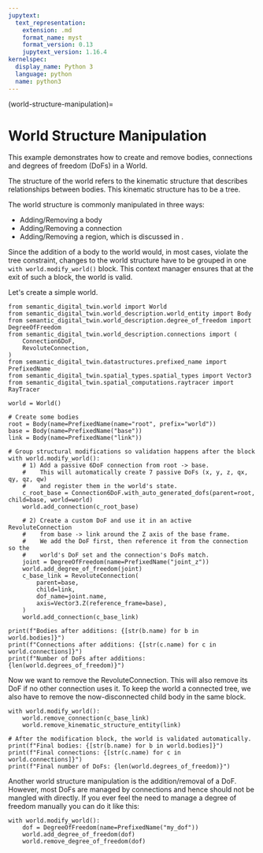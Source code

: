 ```yaml
---
jupytext:
  text_representation:
    extension: .md
    format_name: myst
    format_version: 0.13
    jupytext_version: 1.16.4
kernelspec:
  display_name: Python 3
  language: python
  name: python3
---
```


(world-structure-manipulation)=
# World Structure Manipulation

This example demonstrates how to create and remove bodies, connections and degrees
of freedom (DoFs) in a World.

The structure of the world refers to the kinematic structure that describes relationships between bodies.
This kinematic structure has to be a tree.

The world structure is commonly manipulated in three ways:
- Adding/Removing a body
- Adding/Removing a connection
- Adding/Removing a region, which is discussed in [](regions).

Since the addition of a body to the world would, in most cases, violate the tree constraint, changes to the world structure have to be grouped in one
`with world.modify_world()` block. This context manager ensures that at the exit of such a block, the world is valid.

Let's create a simple world.

```{code-cell} ipython3
from semantic_digital_twin.world import World
from semantic_digital_twin.world_description.world_entity import Body
from semantic_digital_twin.world_description.degree_of_freedom import DegreeOfFreedom
from semantic_digital_twin.world_description.connections import (
    Connection6DoF,
    RevoluteConnection,
)
from semantic_digital_twin.datastructures.prefixed_name import PrefixedName
from semantic_digital_twin.spatial_types.spatial_types import Vector3
from semantic_digital_twin.spatial_computations.raytracer import RayTracer

world = World()

# Create some bodies
root = Body(name=PrefixedName(name="root", prefix="world"))
base = Body(name=PrefixedName("base"))
link = Body(name=PrefixedName("link"))

# Group structural modifications so validation happens after the block
with world.modify_world():
    # 1) Add a passive 6DoF connection from root -> base.
    #    This will automatically create 7 passive DoFs (x, y, z, qx, qy, qz, qw)
    #    and register them in the world's state.
    c_root_base = Connection6DoF.with_auto_generated_dofs(parent=root, child=base, world=world)
    world.add_connection(c_root_base)

    # 2) Create a custom DoF and use it in an active RevoluteConnection
    #    from base -> link around the Z axis of the base frame.
    #    We add the DoF first, then reference it from the connection so the
    #    world's DoF set and the connection's DoFs match.
    joint = DegreeOfFreedom(name=PrefixedName("joint_z"))
    world.add_degree_of_freedom(joint)
    c_base_link = RevoluteConnection(
        parent=base,
        child=link,
        dof_name=joint.name,
        axis=Vector3.Z(reference_frame=base),
    )
    world.add_connection(c_base_link)

print(f"Bodies after additions: {[str(b.name) for b in world.bodies]}")
print(f"Connections after additions: {[str(c.name) for c in world.connections]}")
print(f"Number of DoFs after additions: {len(world.degrees_of_freedom)}")
```

Now we want to remove the RevoluteConnection. This will also remove its DoF if no other connection uses it.
To keep the world a connected tree, we also have to remove the now-disconnected child body in the same block.

```{code-cell} ipython3
with world.modify_world():
    world.remove_connection(c_base_link)
    world.remove_kinematic_structure_entity(link)

# After the modification block, the world is validated automatically.
print(f"Final bodies: {[str(b.name) for b in world.bodies]}")
print(f"Final connections: {[str(c.name) for c in world.connections]}")
print(f"Final number of DoFs: {len(world.degrees_of_freedom)}")
```

Another world structure manipulation is the addition/removal of a DoF.
However, most DoFs are managed by connections and hence should not be mangled with directly.
If you ever feel the need to manage a degree of freedom manually you can do it like this:

```{code-cell} ipython3
with world.modify_world():
    dof = DegreeOfFreedom(name=PrefixedName("my_dof"))
    world.add_degree_of_freedom(dof)
    world.remove_degree_of_freedom(dof)
```
